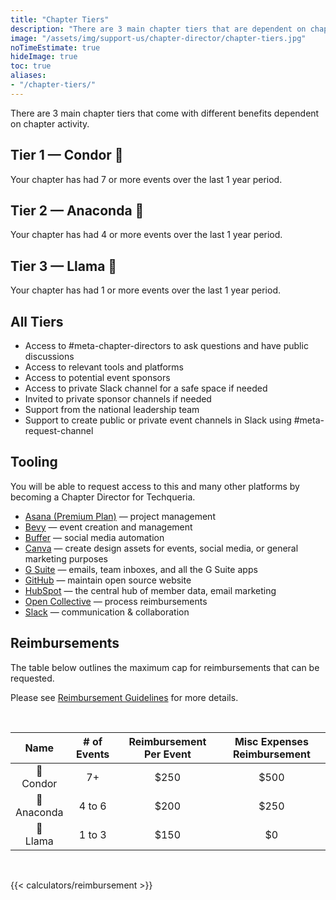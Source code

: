 ```yaml
---
title: "Chapter Tiers"
description: "There are 3 main chapter tiers that are dependent on chapter activity and come with different benefits."
image: "/assets/img/support-us/chapter-director/chapter-tiers.jpg"
noTimeEstimate: true
hideImage: true
toc: true
aliases:
- "/chapter-tiers/"
---
```


There are 3 main chapter tiers that come with different benefits dependent on chapter activity.

## Tier 1 — Condor 🦅

Your chapter has had 7 or more events over the last 1 year period.

## Tier 2 — Anaconda 🐍

Your chapter has had 4 or more events over the last 1 year period.

## Tier 3 — Llama 🦙

Your chapter has had 1 or more events over the last 1 year period.

## All Tiers

- Access to #meta-chapter-directors to ask questions and have public discussions
- Access to relevant tools and platforms
- Access to potential event sponsors
- Access to private Slack channel for a safe space if needed
- Invited to private sponsor channels if needed
- Support from the national leadership team
- Support to create public or private event channels in Slack using #meta-request-channel

## Tooling

You will be able to request access to this and many other platforms by becoming a Chapter Director for Techqueria.

- [Asana (Premium Plan)](https://asana.com?source=techqueria) — project management
- [Bevy](https://bevylabs.com?source=techqueria) — event creation and management
- [Buffer](https://buffer.com?source=techqueria) — social media automation
- [Canva](https://canva.com?source=techqueria) — create design assets for events, social media, or general marketing purposes
- [G Suite](https://gsuite.google.com/?source=techqueria) — emails, team inboxes, and all the G Suite apps
- [GitHub](https://github.com?source=techqueria) — maintain open source website
- [HubSpot](https://www.hubspot.com/?source=techqueria) — the central hub of member data, email marketing
- [Open Collective](https://opencollective.com?source=techqueria) — process reimbursements
- [Slack](https://slack.com?source=techqueria) — communication & collaboration

## Reimbursements

The table below outlines the maximum cap for reimbursements that can be requested.

Please see [Reimbursement Guidelines](/support-us/chapter-director/reimbursement-policy/) for more details.

<br>

|      Name      | # of Events | Reimbursement Per Event | Misc Expenses Reimbursement |
| :------------: | :---------: | :---------------------: | :-------------------------: |
|  🦅<br>Condor  |     7+      |          $250           |            $500             |
| 🐍<br>Anaconda |   4 to 6    |          $200           |            $250             |
|  🦙<br>Llama   |   1 to 3    |          $150           |             $0              |

<br>

{{< calculators/reimbursement >}}
